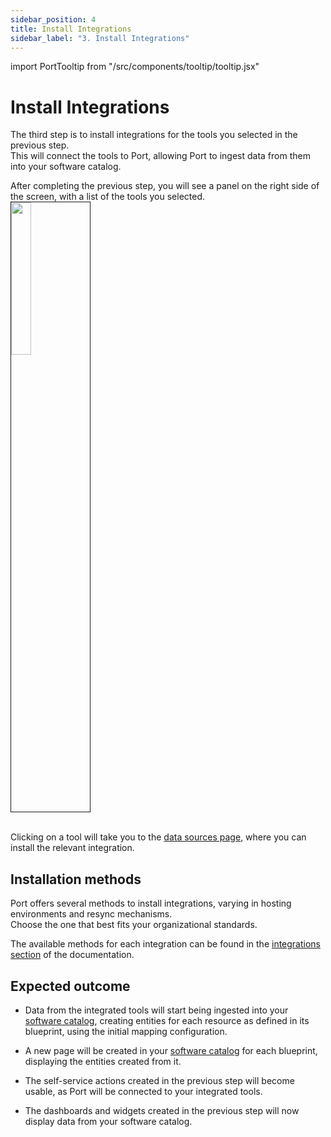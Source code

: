 ```yaml
---
sidebar_position: 4
title: Install Integrations
sidebar_label: "3. Install Integrations"
---
```


import PortTooltip from "/src/components/tooltip/tooltip.jsx"

# Install Integrations

The third step is to install integrations for the tools you selected in the previous step.  
This will connect the tools to Port, allowing Port to ingest data from them into your software catalog.

After completing the previous step, you will see a panel on the right side of the screen, with a list of the tools you selected.  
<img src="/img/quickstart/exampleToolsPanel.png" width="25%" border="1px" />
<br/><br/>

Clicking on a tool will take you to the [data sources page](https://app.getport.io/settings/data-sources), where you can install the relevant integration.

## Installation methods

Port offers several methods to install integrations, varying in hosting environments and resync mechanisms.  
Choose the one that best fits your organizational standards.  

The available methods for each integration can be found in the [integrations section](/build-your-software-catalog/sync-data-to-catalog) of the documentation.

## Expected outcome

- Data from the integrated tools will start being ingested into your [software catalog](https://app.getport.io/organization/catalog), creating <PortTooltip id="entity">entities</PortTooltip> for each resource as defined in its <PortTooltip id="blueprint">blueprint</PortTooltip>, using the initial mapping configuration.

- A new page will be created in your [software catalog](https://app.getport.io/organization/catalog) for each <PortTooltip id="blueprint">blueprint</PortTooltip>, displaying the <PortTooltip id="entity">entities</PortTooltip> created from it.

- The <PortTooltip id="action">self-service actions</PortTooltip> created in the previous step will become usable, as Port will be connected to your integrated tools.

- The <PortTooltip id="dashboard">dashboards</PortTooltip> and <PortTooltip id="widget">widgets</PortTooltip> created in the previous step will now display data from your software catalog. 